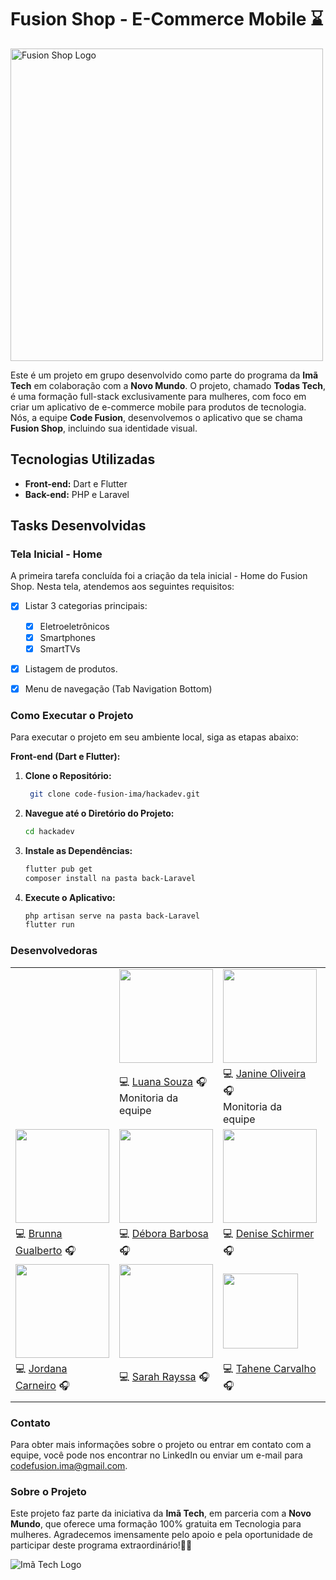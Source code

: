 # Fusion Shop - E-Commerce Mobile ⌛


<img src="images/readme/GIF-README.gif" alt="Fusion Shop Logo" width="500">


Este é um projeto em grupo desenvolvido como parte do programa da **Imã Tech** em colaboração com a **Novo Mundo**. O projeto, chamado **Todas Tech**, é uma formação full-stack exclusivamente para mulheres, com foco em criar um aplicativo de e-commerce mobile para produtos de tecnologia. Nós, a equipe **Code Fusion**, desenvolvemos o aplicativo que se chama **Fusion Shop**, incluindo sua identidade visual.

## Tecnologias Utilizadas

- **Front-end:** Dart e Flutter
- **Back-end:** PHP e Laravel

## Tasks Desenvolvidas

### Tela Inicial - Home

A primeira tarefa concluída foi a criação da tela inicial - Home do Fusion Shop. Nesta tela, atendemos aos seguintes requisitos:

- [x] Listar 3 categorias principais:
    - [x] Eletroeletrônicos
    - [x] Smartphones
    - [x] SmartTVs
- [x] Listagem de produtos.
- [x] Menu de navegação (Tab Navigation Bottom)


### Como Executar o Projeto

Para executar o projeto em seu ambiente local, siga as etapas abaixo:

**Front-end (Dart e Flutter):**

1. **Clone o Repositório:**

   ```bash
    git clone code-fusion-ima/hackadev.git

2. **Navegue até o Diretório do Projeto:**
    
    ```bash
    cd hackadev

3. **Instale as Dependências:**

    ```bash
    flutter pub get
    composer install na pasta back-Laravel 

4. **Execute o Aplicativo:**

    ```bash
   php artisan serve na pasta back-Laravel
    flutter run

### Desenvolvedoras

|  |  |  |  |
| ---------------- | ---------------- | ---------------- | ---------------- |
| |<a href="https://www.linkedin.com/in/luana-souza-dev"><img src="images/readme/Luana.jpg" width="150"></a>|  <a href="https://www.linkedin.com/in/janine-de-oliveira"><img src="images/readme/Janine.jpg" width="150"></a>|
| |💻 <a href="https://www.linkedin.com/in/luana-souza-dev">Luana Souza</a> 🎧<br>Monitoria da equipe | 💻 <a href="https://www.linkedin.com/in/janine-de-oliveira">Janine Oliveira </a> 🎧<br>Monitoria da equipe |
| <a href="#"><img src="images/readme/Brunna.jpg" width="150"></a> |  <a href="https://www.linkedin.com/in/debora--barbosa"><img src="images/readme/Debora.jpg" width="150"></a> | <a href="#"><img src="images/readme/Denise.jpeg" width="150"></a> |<a href="https://www.linkedin.com/in/dancarvalho09"><img src="images/readme/Danubia.jpg" width="150"></a> |
|💻 <a href="#">Brunna Gualberto</a> 🎧| 💻 <a href="https://www.linkedin.com/in/debora--barbosa">Débora Barbosa</a> 🎧 | 💻 <a href="#">Denise Schirmer</a> 🎧 | 💻 <a href="https://www.linkedin.com/in/dancarvalho09"> Danúbia Ferreira</a> 🎧 |
| <a href="http://linkedin.com/in/jordana-alves-carneiro-774879161"><img src="images/readme/Jordana.jpeg" width="150"></a> |  <a href="https://www.linkedin.com/in/sarah-rayssa"><img src="images/readme/Sarah.jpg" width="150"></a> | <a href="https://www.linkedin.com/in/tahene-carvalho-4492bb228"><img src="images/readme/Tahene.jpeg" width="120"></a> | <a href="https://www.linkedin.com/in/viviane-canuto-a14274212"><img src="images/readme/Viviane.jpg" width="150"></a> |
| 💻 <a href="http://linkedin.com/in/jordana-alves-carneiro-774879161">Jordana Carneiro</a> 🎧 | 💻 <a href="https://www.linkedin.com/in/sarah-rayssa">Sarah Rayssa</a> 🎧 |💻 <a href="https://www.linkedin.com/in/tahene-carvalho-4492bb228">Tahene Carvalho</a> 🎧 | 💻 <a href="https://www.linkedin.com/in/viviane-canuto-a14274212"> Viviane Canuto</a> 🎧 | 
||||


### Contato

Para obter mais informações sobre o projeto ou entrar em contato com a equipe, você pode nos encontrar no LinkedIn ou enviar um e-mail para [codefusion.ima@gmail.com](mailto:endereço-de-email@exemplo.com).

### Sobre o Projeto

Este projeto faz parte da iniciativa da **Imã Tech**, em parceria com a **Novo Mundo**, que oferece uma formação 100% gratuita em Tecnologia para mulheres. Agradecemos imensamente pelo apoio e pela oportunidade de participar deste programa extraordinário!🚀🌟

![Imã Tech Logo](images/readme/logo-ima-tech.png)
